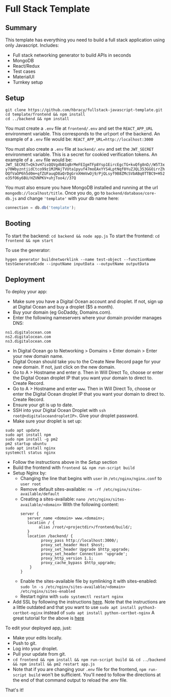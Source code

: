 # Full Stack Template

## Summary
This template has everything you need to build a full stack application using only Javascript. Includes:
* Full stack networking generator to build APIs in seconds
* MongoDB
* React/Redux
* Test cases
* MaterialUI
* Turnkey setup

## Setup
```shell
git clone https://github.com/hbracy/fullstack-javascript-template.git
cd template/frontend && npm install
cd ../backend && npm install
```
You must create a `.env` file at `frontend/.env` and set the `REACT_APP_URL` environment variable. This corresponds to the url:port of the backend. An example of a `.env` file would be:
```REACT_APP_URL=http://localhost:3000```

You must also create a `.env` file at `backend/.env` and set the `JWT_SECRET` environment variable. This is a secret for cookied verification tokens. An example of a `.env` file would be:
```JWT_SECRET=Qk3vH7isQQVgdbB1qBrMeFEIgmTFp8Ysp1EircEgcTG+kuQfg8nD//W5T3xy70WbyzntjidCtco99z1MJMAjTVUta1pyuf47moEAxYYS4LptNqf0YuZJQL353GGOirrZhOQfVaOP6h5d0m+qfZUFauqD8aQrDgGrnXHmVwOj9/PjQLsyf9B8ZMcSVbABq0TTBC9+H52o35fO6y6BU/HZVNPKV+uhjToo4//37Q```

You must also ensure you have MongoDB installed and running at the url `mongodb://localhost/title`. Once you do, go to `backend/database/core-db.js` and change `'template'` with your db name here: 
```js
connection = db.db('template');
```

## Booting
To start the backend:
`cd backend && node app.js`
To start the frontend:
`cd frontend && npm start`

To use the generator:
```shell
hygen generator buildnetworklink --name test-object --functionName testGeneratedCode --inputName inputData --outputName outputData
```

## Deployment
To deploy your app:
* Make sure you have a Digital Ocean account and droplet. If not, sign up at Digital Ocean and buy a droplet ($5 a month).
* Buy your domain (eg GoDaddy, Domains.com).
* Enter the following nameservers where your domain provider manages DNS:
```
ns1.digitalocean.com
ns2.digitalocean.com
ns3.digitalocean.com
```
* In Digital Ocean go to Networking > Domains > Enter domain > Enter your new domain name.
* Digital Ocean should take you to the Create New Record page for your new domain. If not, just click on the new domain.
* Go to A > Hostname and enter `@`. Then in Will Direct To, choose or enter the Digital Ocean droplet IP that you want your domain to direct to. Create Record.
* Go to A > Hostname and enter `www`. Then in Will Direct To, choose or enter the Digital Ocean droplet IP that you want your domain to direct to. Create Record.
* Ensure your git is up to date.
* SSH into your Digital Ocean Droplet with `ssh root@<digitaloceandropletIP>`. Give your droplet password.
* Make sure your droplet is set up: 
```shell
sudo apt update
sudo apt install npm
sudo npm install -g pm2
pm2 startup ubuntu
sudo apt install nginx
systemctl status nginx
```
* Follow the instructions above in the *Setup* section
* Build the frontend with `frontend && npm run-script build`
* Setup Nginx by:
	* Changing the line that begins with `user` in `/etc/nginx/nginx.conf` to `user root`
	* Remove default sites-available: `rm -rf /etc/nginx/sites-available/default`
	* Creating a sites-available: `nano /etc/nginx/sites-available/<domain>` With the following content:
		```
		server {
		   server_name <domain> www.<domain>;
		   location / {
		        alias /root/<projectdir>/frontend/build/;
		   }
		   location /backend/ {
		         proxy_pass http://localhost:3000/;
		         proxy_set_header Host $host;
		         proxy_set_header Upgrade $http_upgrade;
		         proxy_set_header Connection 'upgrade';
		         proxy_http_version 1.1;
		         proxy_cache_bypass $http_upgrade;
		    }
		}
		```
	* Enable the sites-available file by symlinking it with sites-enabled: `sudo ln -s /etc/nginx/sites-available/<domain> /etc/nginx/sites-enabled`
	* Restart nginx with `sudo systemctl restart nginx`
* Add SSL by following the instructions [here](https://www.digitalocean.com/community/tutorials/how-to-secure-nginx-with-let-s-encrypt-on-ubuntu-18-04). Note that the instructions are a little outdated and that you want to use `sudo apt install python3-certbot-nginx` instead of `sudo apt install python-certbot-nginx`
A great tutorial for the above is [here](https://dev.to/zeeshanhshaheen/how-to-deploy-react-js-and-nodejs-app-on-a-single-digitalocean-droplet-using-nginx-1pcl)

To edit your deployed app, just:
* Make your edits locally.
* Push to git.
* Log into your droplet.
* Pull your update from git.
* `cd frontend && npm install && npm run-script build && cd ../backend && npm install && pm2 restart app.js`
* Note that if you are changing your `.env` file for the frontend, `npm run-script build` won't be sufficient. You'll need to follow the directions at the end of that command output to reload the .env file.


That's it!

